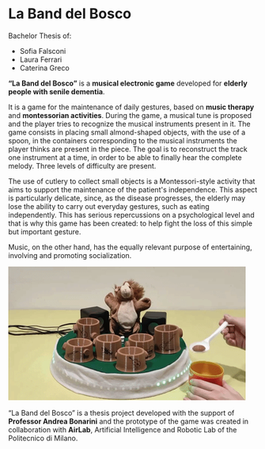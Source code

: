 # La Band del Bosco

Bachelor Thesis of:
* Sofia Falsconi
* Laura Ferrari
* Caterina Greco

**“La Band del Bosco”** is a **musical electronic game** developed for **elderly people with senile dementia**.

It is a game for the maintenance of daily gestures, based on **music therapy** and **montessorian activities**. During the game, a musical tune is proposed and the player tries to recognize the musical instruments present in it. The game consists in placing small almond-shaped objects, with the use of a spoon, in the containers corresponding to the musical instruments the player thinks are present in the piece. The goal is to reconstruct the track one instrument at a time, in order to be able to finally hear the complete melody. Three levels of difficulty are present.  

The use of cutlery to collect small objects is a Montessori-style activity that aims to support the maintenance of the patient's independence. This aspect is particularly delicate, since, as the disease progresses, the elderly may lose the ability to carry out everyday gestures, such as eating independently. This has serious repercussions on a psychological level and that is why this game has been created: to help fight the loss of this simple but important gesture.  

Music, on the other hand, has the equally relevant purpose of entertaining, involving and promoting socialization.  

![Demo](./demo.gif)

“La Band del Bosco” is a thesis project developed with the support of **Professor Andrea Bonarini** and the prototype of the game was created in collaboration with **AirLab**, Artificial Intelligence and Robotic Lab of the Politecnico di Milano.  
